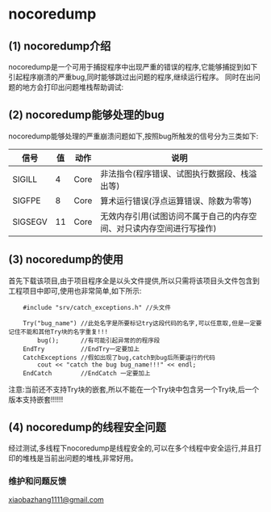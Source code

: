 # nocoredump

## (1) nocoredump介绍
nocoredump是一个可用于捕捉程序中出现严重的错误的程序,它能够捕捉到如下引起程序崩溃的严重bug,同时能够跳过出问题的程序,继续运行程序。
同时在出问题的地方会打印出问题堆栈帮助调试:

## (2) nocoredump能够处理的bug
nocoredump能够处理的严重崩溃问题如下,按照bug所触发的信号分为三类如下:

信号|  值  |  动作 | 说明
----|---|---|---
SIGILL | 4 |  Core	|  非法指令(程序错误、试图执行数据段、栈溢出等)
SIGFPE  |  8 |  Core |  算术运行错误(浮点运算错误、除数为零等)
SIGSEGV	 | 11  |  Core | 无效内存引用(试图访问不属于自己的内存空间、对只读内存空间进行写操作)

## (3) nocoredump的使用
首先下载该项目,由于项目程序全是以头文件提供,所以只需将该项目头文件包含到工程项目中即可,使用也非常简单,如下所示:

```
    #include "srv/catch_exceptions.h" //头文件
    
    Try("bug_name") //此处名字是所要标记try这段代码的名字,可以任意取,但是一定要记住不能和其他Try块的名字重复!!!
        bug();      //有可能引起异常的的程序段
    EndTry          //EndTry一定要加上
    CatchExceptions //假如出现了bug,catch到bug后所要运行的代码
        cout << "catch the bug bug_name!!!" << endl;
    EndCatch        //EndCatch 一定要加上
```
注意:当前还不支持Try块的嵌套,所以不能在一个Try块中包含另一个Try块,后一个版本支持嵌套!!!!!!

## (4) nocoredump的线程安全问题
经过测试,多线程下nocoredump是线程安全的,可以在多个线程中安全运行,并且打印的堆栈是当前出问题的堆栈,非常好用。

### 维护和问题反馈

xiaobazhang1111@gmail.com



